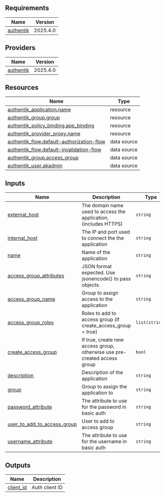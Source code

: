 <!-- BEGIN_TF_DOCS -->
## Requirements

| Name | Version |
|------|---------|
| <a name="requirement_authentik"></a> [authentik](#requirement\_authentik) | 2025.4.0 |

## Providers

| Name | Version |
|------|---------|
| <a name="provider_authentik"></a> [authentik](#provider\_authentik) | 2025.4.0 |

## Resources

| Name | Type |
|------|------|
| [authentik_application.name](https://registry.terraform.io/providers/goauthentik/authentik/2025.4.0/docs/resources/application) | resource |
| [authentik_group.group](https://registry.terraform.io/providers/goauthentik/authentik/2025.4.0/docs/resources/group) | resource |
| [authentik_policy_binding.app_binding](https://registry.terraform.io/providers/goauthentik/authentik/2025.4.0/docs/resources/policy_binding) | resource |
| [authentik_provider_proxy.name](https://registry.terraform.io/providers/goauthentik/authentik/2025.4.0/docs/resources/provider_proxy) | resource |
| [authentik_flow.default-authorization-flow](https://registry.terraform.io/providers/goauthentik/authentik/2025.4.0/docs/data-sources/flow) | data source |
| [authentik_flow.default-invalidation-flow](https://registry.terraform.io/providers/goauthentik/authentik/2025.4.0/docs/data-sources/flow) | data source |
| [authentik_group.access_group](https://registry.terraform.io/providers/goauthentik/authentik/2025.4.0/docs/data-sources/group) | data source |
| [authentik_user.akadmin](https://registry.terraform.io/providers/goauthentik/authentik/2025.4.0/docs/data-sources/user) | data source |

## Inputs

| Name | Description | Type | Default | Required |
|------|-------------|------|---------|:--------:|
| <a name="input_external_host"></a> [external\_host](#input\_external\_host) | The domain name used to access the application, (includes HTTPS) | `string` | n/a | yes |
| <a name="input_internal_host"></a> [internal\_host](#input\_internal\_host) | The IP and port used to connect the the application | `string` | n/a | yes |
| <a name="input_name"></a> [name](#input\_name) | Name of the application | `string` | n/a | yes |
| <a name="input_access_group_attributes"></a> [access\_group\_attributes](#input\_access\_group\_attributes) | JSON format expected. Use jsonencode() to pass objects. | `string` | `"{}"` | no |
| <a name="input_access_group_name"></a> [access\_group\_name](#input\_access\_group\_name) | Group to assign access to the application | `string` | `""` | no |
| <a name="input_access_group_roles"></a> [access\_group\_roles](#input\_access\_group\_roles) | Roles to add to access group (if create\_access\_group = true) | `list(string)` | `[]` | no |
| <a name="input_create_access_group"></a> [create\_access\_group](#input\_create\_access\_group) | If true, create new access group, otherwise use pre-created access group | `bool` | `false` | no |
| <a name="input_description"></a> [description](#input\_description) | Description of the application | `string` | `""` | no |
| <a name="input_group"></a> [group](#input\_group) | Group to assign the application to | `string` | `""` | no |
| <a name="input_password_attribute"></a> [password\_attribute](#input\_password\_attribute) | The attribute to use for the password in basic auth | `string` | `"password"` | no |
| <a name="input_user_to_add_to_access_group"></a> [user\_to\_add\_to\_access\_group](#input\_user\_to\_add\_to\_access\_group) | User to add to access group | `string` | `""` | no |
| <a name="input_username_attribute"></a> [username\_attribute](#input\_username\_attribute) | The attribute to use for the username in basic auth | `string` | `"username"` | no |

## Outputs

| Name | Description |
|------|-------------|
| <a name="output_client_id"></a> [client\_id](#output\_client\_id) | Auth client ID |
<!-- END_TF_DOCS -->